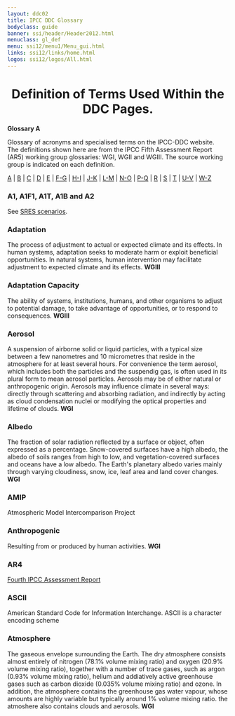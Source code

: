 ```yaml
---
layout: ddc02
title: IPCC DDC Glossary
bodyclass: guide
banner: ssi/header/Header2012.html
menuclass: gl_def
menu: ssi12/menu1/Menu_gui.html
links: ssi12/links/home.html
logos: ssi12/logos/All.html
---
```


<div id="content">

 <div id="pagetit">
   <h1 align="center">Definition of Terms Used Within the DDC Pages.</h1>
 </div>
   <!-- End of Page Title Block -->
<p> <b>Glossary A</b></p>
<p> Glossary of acronyms and specialised terms on the IPCC-DDC website.<br> The definitions shown here are from the IPCC Fifth Assessment Report (AR5) working group glossaries: WGI, WGII and WGIII.  The source working group is indicated on each definition. </p>
<p>
<a href="glossary_a.html">A</a>
| <a href="glossary_b.html">B</a>
| <a href="glossary_c.html">C</a>
| <a href="glossary_d.html">D</a>
| <a href="glossary_e.html">E</a>
| <a href="glossary_fg.html">F-G</a>
| <a href="glossary_hi.html">H-I</a>
| <a href="glossary_jk.html">J-K</a>
| <a href="glossary_lm.html">L-M</a>
| <a href="glossary_no.html">N-O</a>
| <a href="glossary_pq.html">P-Q</a>
| <a href="glossary_r.html">R</a>
| <a href="glossary_s.html">S</a>
| <a href="glossary_t.html">T</a>
| <a href="glossary_uv.html">U-V</a>
| <a href="glossary_wz.html">W-Z</a>

</p>
<p>
 <a name="a1"></a>
<h3>A1, A1F1, A1T, A1B and A2</h3><p> See <a href="glossary_s.html#sresScenarios">SRES scenarios</a>.</p>
<a name="adaptation"></a>
<h3>Adaptation</h3><p>The process of adjustment to actual or expected climate and its effects. In human systems, adaptation seeks to moderate harm or exploit beneficial opportunities. In natural systems, human intervention may facilitate adjustment to expected climate and its effects.  <b>WGIII</b></p>
<a name="adaptationCapacity"></a>
<h3>Adaptation Capacity</h3><p>The ability of systems, institutions, humans, and other organisms to adjust to potential damage, to take advantage of opportunities, or to respond to consequences. <b>WGIII</b></p>
<a name="aerosols"></a>
<h3>Aerosol</h3><p>A suspension of airborne solid or liquid particles, with a typical size between a few nanometres and 10 micrometres that reside in the 
atmosphere for at least several hours. For convenience the term aerosol, which includes both the particles and the suspendig gas, is often used in its plural form to mean aerosol particles. Aerosols may be of either natural or anthropogenic origin. Aerosols may influence climate in several ways: directly through scattering and absorbing radiation, and indirectly by acting as cloud condensation nuclei or modifying the optical properties and lifetime of clouds.  <b>WGI</b></p>
<a name="albedo"></a>
<h3>Albedo</h3><p>The fraction of solar radiation reflected by a surface or object, often expressed as a percentage. Snow-covered surfaces have a high albedo, the albedo of soils ranges from high to low, and vegetation-covered surfaces and oceans have a low albedo. The Earth's planetary albedo varies mainly through varying cloudiness, snow, ice, leaf area and land cover changes. <b>WGI</b></p>
<a name="amip"></a>
<h3>AMIP</h3><p>Atmospheric Model Intercomparison Project </p>
<a name="anthropogenic"></a>
<h3>Anthropogenic</h3><p>Resulting from or produced by human activities. <b>WGI</b></p>
<a name="ar4"></a>
<h3>AR4</h3><p><a href="http://www.ipcc.ch/publications_and_data/publications_and_data_reports.shtml#1" target="_blank">Fourth IPCC Assessment Report</a></p>
<a name="ascii"></a>
<h3>ASCII</h3><p>American Standard Code for Information Interchange. ASCII is a character encoding scheme</p>
</p>
<a name="atmosphere"></a>
<h3>Atmosphere</h3><p>The gaseous envelope surrounding the Earth. The dry atmosphere consists almost entirely of nitrogen (78.1% volume mixing ratio) and oxygen (20.9% volume mixing ratio), together with a number of trace gases, such as argon (0.93% volume mixing ratio), helium and addiatively active greenhouse gases such as carbon dioxide (0.035% volume mixing ratio) and ozone. In addition, the atmosphere contains the greenhouse gas water vapour, whose amounts are highly variable but typically around 1% volume mixing ratio. the atmoshere also contains clouds and aerosols. <b>WGI</b></p>
 </div><!-- End demo -->

   

